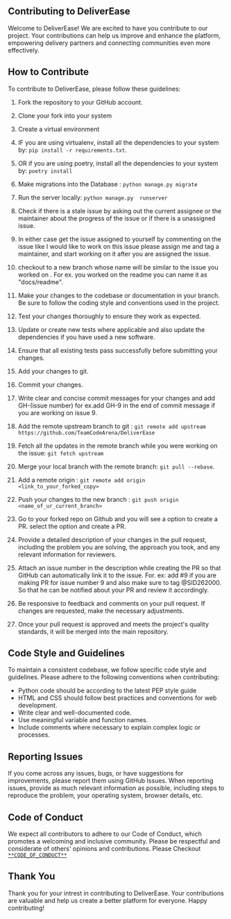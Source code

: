## Contributing to DeliverEase

Welcome to DeliverEase! We are excited to have you contribute to our project. Your contributions can help us improve and enhance the platform, empowering delivery partners and connecting communities even more effectively.

## How to Contribute

To contribute to DeliverEase, please follow these guidelines:

1. Fork the repository to your GitHub account.

2. Clone your fork into your system

3. Create a virtual environment 

4. IF you are using virtualenv, install all the dependencies to your system by: `pip install -r requirements.txt`.

5. OR if you are using poetry, install all the dependencies to your system by: `poetry install`

6. Make migrations into the Database : `python manage.py migrate`

7. Run the server locally: `python manage.py  runserver`

8. Check if there is a stale issue by asking out the current assignee or the maintainer about the progress of the issue or if  there is a unassigned issue.

9. In either case get the issue assigned to yourself by commenting on the issue like I would like to work on this issue please assign me and tag a maintainer, and start working on it after you are assigned the issue.

10. checkout to a new branch whose name will be similar to the issue you worked on . For ex. you worked on the readme you can name it as "docs/readme".

11. Make your changes to the codebase or documentation in your branch. Be sure to follow the coding style and conventions used in the project.

12. Test your changes thoroughly to ensure they work as expected.

13. Update or create new tests where applicable and also update the dependencies if you have used a new software.

14. Ensure that all existing tests pass successfully before submitting your changes.

15. Add your changes to git.

16. Commit your changes. 

17. Write clear and concise commit messages for your changes and add GH-(issue number) for ex.add  GH-9 in the end of commit message  if you are working on issue 9.

18. Add the remote upstream branch to git :  `git remote add upstream https://github.com/TeamCodeArena/DeliverEase`

19. Fetch all the updates in the remote branch while you were working on the issue: `git fetch upstream`

20. Merge your local  branch with the remote branch: `git pull --rebase`.

21. Add a remote origin : `git remote add origin <link_to_your_forked_copy>` 

22. Push your changes to the new branch : `git push origin <name_of_ur_current_branch>`

23. Go to your forked repo on Github and you will see a option to create a PR. select the option and create a PR.

24. Provide a detailed description of your changes in the pull request, including the problem you are solving, the approach you took, and any relevant information for reviewers.

25. Attach an issue number in the description while creating the PR so that GitHub can automatically link it to the issue. For. ex: add #9 if you are making PR for issue number 9 and also make sure to tag @SID262000. So that he can be notified about your PR and review it accordingly.

26. Be responsive to feedback and comments on your pull request. If changes are requested, make the necessary adjustments.

27. Once your pull request is approved and meets the project's quality standards, it will be merged into the main repository.

## Code Style and Guidelines

To maintain a consistent codebase, we follow specific code style and guidelines. Please adhere to the following conventions when contributing:


- Python code should be according to the latest PEP style guide 
- HTML and CSS should follow best practices and conventions for web development.
- Write clear and well-documented code.
- Use meaningful variable and function names.
- Include comments where necessary to explain complex logic or processes.


## Reporting Issues

If you come across any issues, bugs, or have suggestions for improvements, please report them using GitHub Issues. When reporting issues, provide as much relevant information as possible, including steps to reproduce the problem, your operating system, browser details, etc.


## Code of Conduct

We expect all contributors to adhere to our Code of Conduct, which promotes a welcoming and inclusive community. Please be respectful and considerate of others' opinions and contributions.
Please Checkout [`**CODE_OF_CONDUCT**`](CODE_OF_CONDUCT.md)


## Thank You

Thank you for your intrest in contributing to DeliverEase. Your contributions are valuable and help us create a better platform for everyone. Happy contributing!